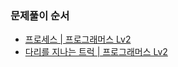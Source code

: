 ### 문제풀이 순서
- [프로세스 | 프로그래머스 Lv2](https://school.programmers.co.kr/learn/courses/30/lessons/42587)
- [다리를 지나는 트럭 | 프로그래머스 Lv2](https://school.programmers.co.kr/learn/courses/30/lessons/42583)
